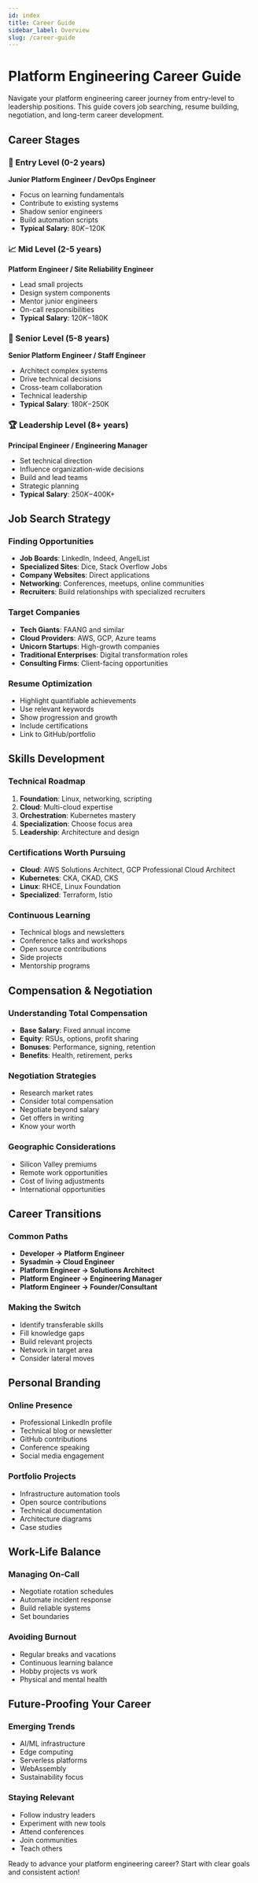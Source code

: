 ```yaml
---
id: index
title: Career Guide
sidebar_label: Overview
slug: /career-guide
---
```


# Platform Engineering Career Guide

<GitHubButtons />
Navigate your platform engineering career journey from entry-level to leadership positions. This guide covers job searching, resume building, negotiation, and long-term career development.

## Career Stages

### 🚀 Entry Level (0-2 years)
**Junior Platform Engineer / DevOps Engineer**
- Focus on learning fundamentals
- Contribute to existing systems
- Shadow senior engineers
- Build automation scripts
- **Typical Salary**: $80K-$120K

### 📈 Mid Level (2-5 years)
**Platform Engineer / Site Reliability Engineer**
- Lead small projects
- Design system components
- Mentor junior engineers
- On-call responsibilities
- **Typical Salary**: $120K-$180K

### 🎯 Senior Level (5-8 years)
**Senior Platform Engineer / Staff Engineer**
- Architect complex systems
- Drive technical decisions
- Cross-team collaboration
- Technical leadership
- **Typical Salary**: $180K-$250K

### 🏆 Leadership Level (8+ years)
**Principal Engineer / Engineering Manager**
- Set technical direction
- Influence organization-wide decisions
- Build and lead teams
- Strategic planning
- **Typical Salary**: $250K-$400K+

## Job Search Strategy

### Finding Opportunities
- **Job Boards**: LinkedIn, Indeed, AngelList
- **Specialized Sites**: Dice, Stack Overflow Jobs
- **Company Websites**: Direct applications
- **Networking**: Conferences, meetups, online communities
- **Recruiters**: Build relationships with specialized recruiters

### Target Companies
- **Tech Giants**: FAANG and similar
- **Cloud Providers**: AWS, GCP, Azure teams
- **Unicorn Startups**: High-growth companies
- **Traditional Enterprises**: Digital transformation roles
- **Consulting Firms**: Client-facing opportunities

### Resume Optimization
- Highlight quantifiable achievements
- Use relevant keywords
- Show progression and growth
- Include certifications
- Link to GitHub/portfolio

## Skills Development

### Technical Roadmap
1. **Foundation**: Linux, networking, scripting
2. **Cloud**: Multi-cloud expertise
3. **Orchestration**: Kubernetes mastery
4. **Specialization**: Choose focus area
5. **Leadership**: Architecture and design

### Certifications Worth Pursuing
- **Cloud**: AWS Solutions Architect, GCP Professional Cloud Architect
- **Kubernetes**: CKA, CKAD, CKS
- **Linux**: RHCE, Linux Foundation
- **Specialized**: Terraform, Istio

### Continuous Learning
- Technical blogs and newsletters
- Conference talks and workshops
- Open source contributions
- Side projects
- Mentorship programs

## Compensation & Negotiation

### Understanding Total Compensation
- **Base Salary**: Fixed annual income
- **Equity**: RSUs, options, profit sharing
- **Bonuses**: Performance, signing, retention
- **Benefits**: Health, retirement, perks

### Negotiation Strategies
- Research market rates
- Consider total compensation
- Negotiate beyond salary
- Get offers in writing
- Know your worth

### Geographic Considerations
- Silicon Valley premiums
- Remote work opportunities
- Cost of living adjustments
- International opportunities

## Career Transitions

### Common Paths
- **Developer → Platform Engineer**
- **Sysadmin → Cloud Engineer**
- **Platform Engineer → Solutions Architect**
- **Platform Engineer → Engineering Manager**
- **Platform Engineer → Founder/Consultant**

### Making the Switch
- Identify transferable skills
- Fill knowledge gaps
- Build relevant projects
- Network in target area
- Consider lateral moves

## Personal Branding

### Online Presence
- Professional LinkedIn profile
- Technical blog or newsletter
- GitHub contributions
- Conference speaking
- Social media engagement

### Portfolio Projects
- Infrastructure automation tools
- Open source contributions
- Technical documentation
- Architecture diagrams
- Case studies

## Work-Life Balance

### Managing On-Call
- Negotiate rotation schedules
- Automate incident response
- Build reliable systems
- Set boundaries

### Avoiding Burnout
- Regular breaks and vacations
- Continuous learning balance
- Hobby projects vs work
- Physical and mental health

## Future-Proofing Your Career

### Emerging Trends
- AI/ML infrastructure
- Edge computing
- Serverless platforms
- WebAssembly
- Sustainability focus

### Staying Relevant
- Follow industry leaders
- Experiment with new tools
- Attend conferences
- Join communities
- Teach others

Ready to advance your platform engineering career? Start with clear goals and consistent action!